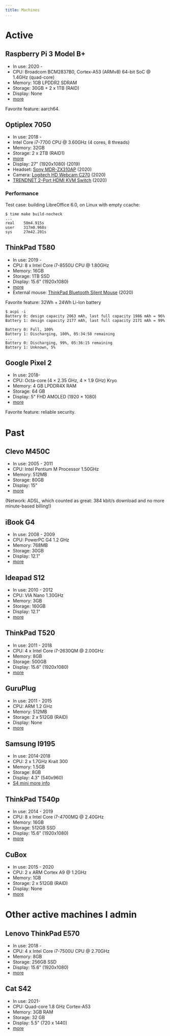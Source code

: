 ```yaml
---
title: Machines
...
```


# Active

## Raspberry Pi 3 Model B+

- In use: 2020 -
- CPU: Broadcom BCM2837B0, Cortex-A53 (ARMv8) 64-bit SoC @ 1.4GHz (quad-core)
- Memory: 1GB LPDDR2 SDRAM
- Storage: 30GB + 2 x 1TB (RAID)
- Display: None
- [more](https://www.raspberrypi.org/products/raspberry-pi-3-model-b-plus/)

Favorite feature: aarch64.

## Optiplex 7050

- In use: 2018 -
- Intel Core i7-7700 CPU @ 3.60GHz (4 cores, 8 threads)
- Memory: 32GB
- Storage: 2 x 2TB (RAID1)
- [more](http://www.dell.com/en-us/work/shop/desktop-and-all-in-one-pcs/optiplex-7050-tower-small-form-factor/spd/optiplex-7050-desktop)
- Display: 27" (1920x1080) (2019)
- Headset: [Sony MDR-ZX310AP](https://www.sony.com/electronics/headband-headphones/mdr-zx310-zx310ap) (2020)
- Camera: [Logitech HD Webcam C270](https://www.logitech.com/en-us/products/webcams/c270-hd-webcam.960-000694.html) (2020)
- [TRENDNET 2-Port HDMI KVM Switch](https://www.trendnet.com/products/KVM-2-Port-switch/TK-215i) (2020)

### Performance

Test case: building LibreOffice 6.0, on Linux with empty ccache:

```
$ time make build-nocheck
...
real    58m4.915s
user    317m0.968s
sys     27m42.201s
```

## ThinkPad T580

- In use: 2019 -
- CPU: 8 x Intel Core i7-8550U CPU @ 1.80GHz
- Memory: 16GB
- Storage: 1TB SSD
- Display: 15.6" (1920x1080)
- [more](https://www.lenovo.com/us/en/laptops/thinkpad/thinkpad-t-series/T580/p/22TP2TT5800)
- External mouse: [ThinkPad Bluetooth Silent Mouse](https://www.lenovo.com/us/en/accessories-and-monitors/keyboards-and-mice/mice/MICE-BO-ThinkPad-BT-Silent-Mouse/p/4Y50X88822) (2020)

Favorite feature: 32Wh + 24Wh Li-Ion battery

```
$ acpi -i
Battery 0: design capacity 2063 mAh, last full capacity 1986 mAh = 96%
Battery 1: design capacity 2177 mAh, last full capacity 2171 mAh = 99%

Battery 0: Full, 100%
Battery 1: Discharging, 100%, 05:34:58 remaining
...
Battery 0: Discharging, 99%, 05:36:15 remaining
Battery 1: Unknown, 5%
```

## Google Pixel 2

- In use: 2018-
- CPU: Octa-core (4 × 2.35 GHz, 4 × 1.9 GHz) Kryo
- Memory: 4 GB LPDDR4X RAM
- Storage: 64 GB
- Display: 5" FHD AMOLED (1920 × 1080)
- [more](https://store.google.com/product/pixel_2)

Favorite feature: reliable security.

# Past

## Clevo M450C

- In use: 2005 - 2011
- CPU: Intel Pentium M Processor 1.50GHz
- Memory: 512MB
- Storage: 80GB
- Display: 15"
- [more](http://web.archive.org/web/20070824215842/http://www.clevo.com.tw/products/M450C.asp)

(Network: ADSL, which counted as great: 384 kbit/s download and no more
minute-based billing!)

## iBook G4

- In use: 2008 - 2009
- CPU: PowerPC G4 1.2 GHz
- Memory: 768MB
- Storage: 30GB
- Display: 12.1"
- [more](http://support.apple.com/kb/sp68)

## Ideapad S12

- In use: 2010 - 2012
- CPU: VIA Nano 1.30GHz
- Memory: 3GB
- Storage: 160GB
- Display: 12.1"
- [more](http://shop.lenovo.com/us/notebooks/ideapad/s-series/s12)

## ThinkPad T520

- In use: 2011 - 2018
- CPU: 4 x Intel Core i7-2630QM @ 2.00GHz
- Memory: 8GB
- Storage: 500GB
- Display: 15.6" (1920x1080)
- [more](http://shop.lenovo.com/us/en/laptops/thinkpad/t-series/t520/)

## GuruPlug

- In use: 2011 - 2015
- CPU: ARM 1.2 GHz
- Memory: 512MB
- Storage: 2 x 512GB (RAID)
- Display: None
- [more](https://www.globalscaletechnologies.com/t-guruplugdetails.aspx)

## Samsung I9195

- In use: 2014-2018
- CPU: 2 x 1.7GHz Krait 300
- Memory: 1.5GB
- Storage: 8GB
- Display: 4.3" (540x960)
- [S4 mini more info](http://www.samsung.com/uk/support/model/GT-I9195ZKABTU)

## ThinkPad T540p

- In use: 2014 - 2019
- CPU: 8 x Intel Core i7-4700MQ @ 2.40GHz
- Memory: 16GB
- Storage: 512GB SSD
- Display: 15.6" (1920x1080)
- [more](http://shop.lenovo.com/us/en/laptops/thinkpad/t-series/t540p/)

## CuBox

- In use: 2015 - 2020
- CPU: 2 x ARM Cortex A9 @ 1.2GHz
- Memory: 1GB
- Storage: 2 x 512GB (RAID)
- Display: None
- [more](https://www.solid-run.com/product/cubox-i2ex-2/)

# Other active machines I admin

## Lenovo ThinkPad E570

- In use: 2018 -
- CPU: 4 x Intel Core i7-7500U CPU @ 2.70GHz
- Memory: 8GB
- Storage: 256GB SSD
- Display: 15.6" (1920x1080)
- [more](https://www.lenovo.com/us/en/laptops/thinkpad/thinkpad-e-series/Thinkpad-E570/p/22TP2TEE570)

## Cat S42

- In use: 2021-
- CPU: Quad-core 1.8 GHz Cortex-A53
- Memory: 3GB RAM
- Storage: 32 GB
- Display: 5.5" (720 x 1440)
- [more](https://www.catphones.com/en-gb/cat-s42-smartphone/)
